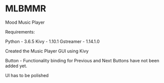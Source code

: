 # MLBMMR
Mood Music Player

Requirements:

Python - 3.6.5
Kivy - 1.10.1
Gstreamer - 1.14.1.0


Created the Music Player GUI using Kivy

Button - Functionality binding for Previous and Next Buttons have not been added yet.

UI has to be polished 


